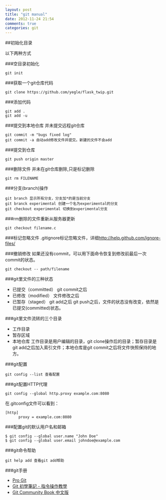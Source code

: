 ```yaml
---
layout: post
title: "git manual"
date: 2012-11-24 21:54
comments: true
categories: git
---
```


##初始化目录

以下两种方式

###空目录初始化

	git init

###获取一个git仓库代码

	git clone https://github.com/yegle/flask_twip.git

###添加代码

	git add .
	git add -u

###提交到本地仓库
并未提交远程git仓库

	git commit -m "bugs fixed log"
	git commit -a 自动add修改文件并提交。新建的文件不会add

###提交到仓库

	git push origin master

###删除文件
并未在git仓库删除,只是标记删除

	git rm FILENAME

###分支(branch)操作

	git branch 显示所有分支，分支加*的是当前分支
	git branck experimental 创建一个名为experimental的分支
	git checkout experimental 切换到experimental分支

###rm删除的文件重新从服务器更新

	git checkout filename.c

###标记忽略文件
.gitignore标记忽略文件，详细<http://help.github.com/ignore-files/>

###撤销修改
如果还没有commit，可以用下面命令恢复到修改前最后一次commit的状态。

	git checkout -- path/filename

###git里文件的三种状态
* 已提交（committed）  git commit之后
* 已修改（modified）   文件修改之后
* 已暂存（staged）     git add之后
git push之后，文件的状态没有改变，依然是已提交(committed)状态。

###git里文件流转的三个目录
* 工作目录
* 暂存区域
* 本地仓库
工作目录是用户编辑的目录，git clone操作后的目录；暂存目录是git add之后加入索引文件；本地仓库是git commit之后将文件快照保持的地方。

###git配置

	git config --list 查看配置

###git配置HTTP代理

	git config --global http.proxy example.com:8080

在.gitconfig文件可以看到：

	[http]
	      proxy = example.com:8080

###配置git的默认用户名和邮箱

	$ git config --global user.name "John Doe"
	$ git config --global user.email johndoe@example.com

###git命令帮助

	git help add 查看git add帮助

###git手册
* [Pro Git](http://git-scm.com/book/zh/)
* [Git 初學筆記 - 指令操作教學](http://blog.longwin.com.tw/2009/05/git-learn-initial-command-2009/)
* [Git Community Book 中文版](http://gitbook.liuhui998.com/index.html)